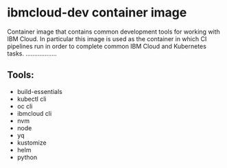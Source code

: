 # ibmcloud-dev container image

Container image that contains common development tools for working with IBM Cloud. In particular this image
is used as the container in which CI pipelines run in order to complete common IBM Cloud and Kubernetes tasks.
..................
## Tools:

- build-essentials
- kubectl cli
- oc cli
- ibmcloud cli
- nvm
- node
- yq
- kustomize
- helm
- python
